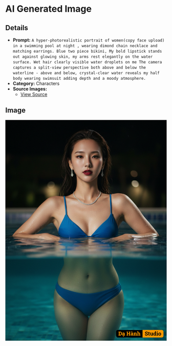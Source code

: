 # AI Generated Image

## Details
- **Prompt:** `A hyper-photorealistic portrait of women(copy face upload) in a swimming pool at night , wearing dimond chain necklace and matching earrings. Blue two piece bikini, My bold lipstick stands out against glowing skin, my arms rest elegantly on the water surface. Wet hair clearly visible water droplets on me The camera captures a split-view perspective both above and below the waterline - above and below, crystal-clear water reveals my half body wearing swimsuit adding depth and a moody atmosphere.
`
- **Category:** Characters
- **Source Images:**
  - [View Source](https://raw.githubusercontent.com/lenzcomvth/Somethings/main/Models/Female/Female3.jpg)

## Image
![AI Generated Image](./image-2025-10-20T08-51-04-649Z-29ayv.png)